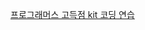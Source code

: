 [프로그래머스 고득점 kit 코딩 연습](https://school.programmers.co.kr/learn/challenges?tab=algorithm_practice_kit)